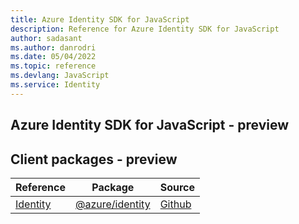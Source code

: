 ```yaml
---
title: Azure Identity SDK for JavaScript
description: Reference for Azure Identity SDK for JavaScript
author: sadasant
ms.author: danrodri
ms.date: 05/04/2022
ms.topic: reference
ms.devlang: JavaScript
ms.service: Identity
---
```

## Azure Identity SDK for JavaScript - preview
## Client packages - preview
| Reference | Package | Source |
|---|---|---|
|[Identity](javascript/api/overview/azure/identity-readme)|[@azure/identity](https://www.npmjs.com/package/@azure/identity)|[Github](https://github.com/Azure/azure-sdk-for-js/blob/main/sdk/identity/identity)|

